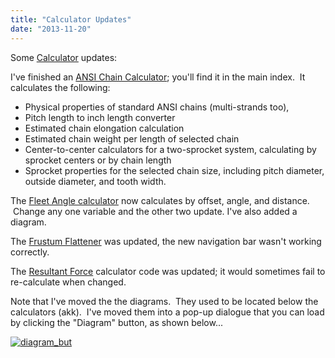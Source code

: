 ```yaml
---
title: "Calculator Updates"
date: "2013-11-20"
---
```


Some [Calculator](https://www.scenic-shop.com/Calculators/) updates:

I've finished an [ANSI Chain Calculator](https://www.scenic-shop.com/Calculators/chain_calcs.html); you'll find it in the main index.  It calculates the following:

- Physical properties of standard ANSI chains (multi-strands too),
- Pitch length to inch length converter
- Estimated chain elongation calculation
- Estimated chain weight per length of selected chain
- Center-to-center calculators for a two-sprocket system, calculating by sprocket centers or by chain length
- Sprocket properties for the selected chain size, including pitch diameter, outside diameter, and tooth width.

The [Fleet Angle calculator](https://www.scenic-shop.com/Calculators/fleet_angle.html) now calculates by offset, angle, and distance.  Change any one variable and the other two update. I've also added a diagram.

The [Frustum Flattener](https://www.scenic-shop.com/Calculators/frustum_flatten.html) was updated, the new navigation bar wasn't working correctly.

The [Resultant Force](https://www.scenic-shop.com/Calculators/resultant_force.html) calculator code was updated; it would sometimes fail to re-calculate when changed.

Note that I've moved the the diagrams.  They used to be located below the calculators (akk).  I've moved them into a pop-up dialogue that you can load by clicking the "Diagram" button, as shown below...

[![diagram_but](../images/diagram_but.png)](http://scenic-shop.com/wp/wp-content/uploads/2013/11/diagram_but.png)
